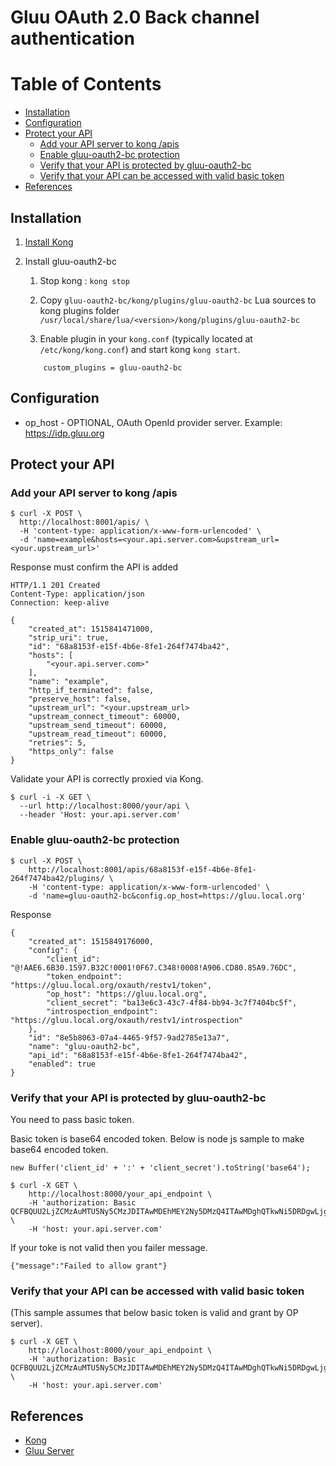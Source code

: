 # Gluu OAuth 2.0 Back channel authentication

Table of Contents
=================

 * [Installation](#installation)
 * [Configuration](#configuration)
 * [Protect your API](#protect-your-api)
   * [Add your API server to kong /apis](#add-your-api-server-to-kong-apis) 
   * [Enable gluu-oauth2-bc protection](#enable-gluu-oauth2-bc-protection)
   * [Verify that your API is protected by gluu-oauth2-bc](#verify-that-your-api-is-protected-by-gluu-oauth2-bc)
   * [Verify that your API can be accessed with valid basic token](#verify-that-your-api-can-be-accessed-with-valid-basic-token)
 * [References](#references)

## Installation

1. [Install Kong](https://getkong.org/install/)
2. Install gluu-oauth2-bc
    1. Stop kong : `kong stop`
    2. Copy `gluu-oauth2-bc/kong/plugins/gluu-oauth2-bc` Lua sources to kong plugins folder `/usr/local/share/lua/<version>/kong/plugins/gluu-oauth2-bc`
            
    3. Enable plugin in your `kong.conf` (typically located at `/etc/kong/kong.conf`) and start kong `kong start`.
    
    ```
        custom_plugins = gluu-oauth2-bc
    ```

## Configuration

 - op_host - OPTIONAL, OAuth OpenId provider server. Example: https://idp.gluu.org

## Protect your API

### Add your API server to kong /apis

```curl
$ curl -X POST \
  http://localhost:8001/apis/ \
  -H 'content-type: application/x-www-form-urlencoded' \
  -d 'name=example&hosts=<your.api.server.com>&upstream_url=<your.upstream_url>'
```

Response must confirm the API is added

```
HTTP/1.1 201 Created
Content-Type: application/json
Connection: keep-alive

{
    "created_at": 1515841471000,
    "strip_uri": true,
    "id": "68a8153f-e15f-4b6e-8fe1-264f7474ba42",
    "hosts": [
        "<your.api.server.com>"
    ],
    "name": "example",
    "http_if_terminated": false,
    "preserve_host": false,
    "upstream_url": "<your.upstream_url>
    "upstream_connect_timeout": 60000,
    "upstream_send_timeout": 60000,
    "upstream_read_timeout": 60000,
    "retries": 5,
    "https_only": false
}
```

Validate your API is correctly proxied via Kong.

```
$ curl -i -X GET \
  --url http://localhost:8000/your/api \
  --header 'Host: your.api.server.com'
```

### Enable gluu-oauth2-bc protection

```
$ curl -X POST \
    http://localhost:8001/apis/68a8153f-e15f-4b6e-8fe1-264f7474ba42/plugins/ \
    -H 'content-type: application/x-www-form-urlencoded' \
    -d 'name=gluu-oauth2-bc&config.op_host=https://gluu.local.org'
```

Response
```
{
    "created_at": 1515849176000,
    "config": {
        "client_id": "@!AAE6.6B30.1597.B32C!0001!0F67.C348!0008!A906.CD80.85A9.76DC",
        "token_endpoint": "https://gluu.local.org/oxauth/restv1/token",
        "op_host": "https://gluu.local.org",
        "client_secret": "ba13e6c3-43c7-4f84-bb94-3c7f7404bc5f",
        "introspection_endpoint": "https://gluu.local.org/oxauth/restv1/introspection"
    },
    "id": "8e5b8063-07a4-4465-9f57-9ad2785e13a7",
    "name": "gluu-oauth2-bc",
    "api_id": "68a8153f-e15f-4b6e-8fe1-264f7474ba42",
    "enabled": true
}
```

### Verify that your API is protected by gluu-oauth2-bc
You need to pass basic token.

Basic token is base64 encoded token. Below is node js sample to make base64 encoded token.

```Node JS
new Buffer('client_id' + ':' + 'client_secret').toString('base64');
```

```
$ curl -X GET \
    http://localhost:8000/your_api_endpoint \
    -H 'authorization: Basic QCFBQUU2LjZCMzAuMTU5Ny5CMzJDITAwMDEhMEY2Ny5DMzQ4ITAwMDghQTkwNi5DRDgwLjg1QTkuNzZEQzpiYTEzZTZjMy00M2M3LTRmODQtYmI5NC0zYzdmNzQwNGJjNWY=' \
    -H 'host: your.api.server.com'
```

If your toke is not valid then you failer message.

```
{"message":"Failed to allow grant"}
```

### Verify that your API can be accessed with valid basic token
(This sample assumes that below basic token is valid and grant by OP server).

```
$ curl -X GET \
    http://localhost:8000/your_api_endpoint \
    -H 'authorization: Basic QCFBQUU2LjZCMzAuMTU5Ny5CMzJDITAwMDEhMEY2Ny5DMzQ4ITAwMDghQTkwNi5DRDgwLjg1QTkuNzZEQzpiYTEzZTZjMy00M2M3LTRmODQtYmI5NC0zYzdmNzQwNGJjNWY=' \
    -H 'host: your.api.server.com'
```

## References
 - [Kong](https://getkong.org)
 - [Gluu Server](https://www.gluu.org/gluu-server/overview/)